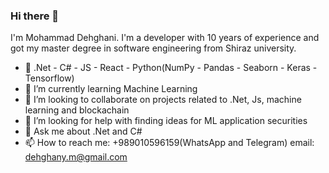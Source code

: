 ### Hi there 👋

I'm Mohammad Dehghani. I'm a developer with 10 years of experience and got my master degree in software engineering from Shiraz university.

- 🔭 .Net - C# - JS - React - Python(NumPy - Pandas - Seaborn - Keras - Tensorflow) 
- 🌱 I’m currently learning Machine Learning
- 👯 I’m looking to collaborate on projects related to .Net, Js, machine learning and blockachain
- 🤔 I’m looking for help with finding ideas for ML application securities
- 💬 Ask me about .Net and C#
- 📫 How to reach me: +989010596159(WhatsApp and Telegram) email: dehghany.m@gmail.com

